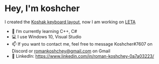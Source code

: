 # Hey, I'm koshcher
I created the [Koshak keyboard layout](https://koshcher.github.io/koshak-layout), now I am working on [LETA](https://github.com/Koshcher/LETA)
- 📘 I’m currently learning C++, C#
- 💻 I use Windows 10, Visual Studio 
- 📫 If you want to contact me, feel free to message Koshcher#7607 on Discord or romankoshchey@gmail.com on Gmail
- 📃 LinkedIn: https://www.linkedin.com/in/roman-koshchey-0a7a03223/
